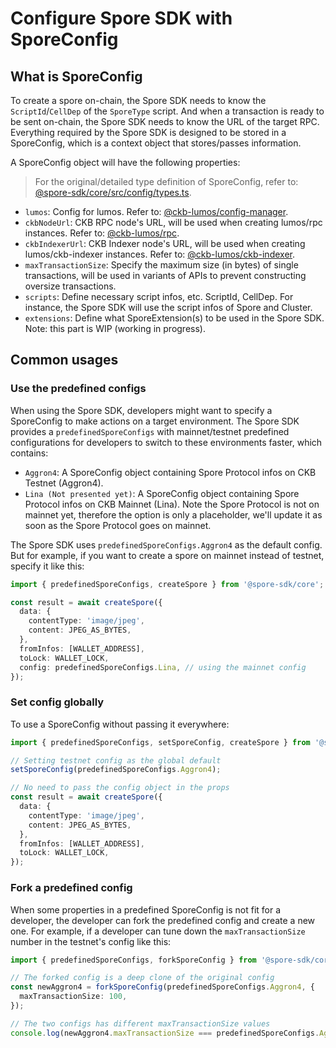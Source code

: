 # Configure Spore SDK with SporeConfig

## What is SporeConfig

To create a spore on-chain, the Spore SDK needs to know the `ScriptId`/`CellDep` of the `SporeType` script.
And when a transaction is ready to be sent on-chain, the Spore SDK needs to know the URL of the target RPC.
Everything required by the Spore SDK is designed to be stored in a SporeConfig, which is a context object that stores/passes information.

A SporeConfig object will have the following properties:

> For the original/detailed type definition of SporeConfig, 
> refer to: [@spore-sdk/core/src/config/types.ts](../../packages/core/src/config/types.ts).

- `lumos`: Config for lumos. Refer to: [@ckb-lumos/config-manager](https://github.com/ckb-js/lumos/tree/develop/packages/config-manager).
- `ckbNodeUrl`: CKB RPC node's URL, will be used when creating lumos/rpc instances. Refer to: [@ckb-lumos/rpc](https://github.com/ckb-js/lumos/tree/develop/packages/rpc).
- `ckbIndexerUrl`: CKB Indexer node's URL, will be used when creating lumos/ckb-indexer instances. Refer to: [@ckb-lumos/ckb-indexer](https://github.com/ckb-js/lumos/tree/develop/packages/ckb-indexer).
- `maxTransactionSize`: Specify the maximum size (in bytes) of single transactions, will be used in variants of APIs to prevent constructing oversize transactions.
- `scripts`: Define necessary script infos, etc. ScriptId, CellDep. For instance, the Spore SDK will use the script infos of Spore and Cluster.
- `extensions`: Define what SporeExtension(s) to be used in the Spore SDK. Note: this part is WIP (working in progress).

## Common usages

### Use the predefined configs

When using the Spore SDK, developers might want to specify a SporeConfig to make actions on a target environment. The Spore SDK provides a `predefinedSporeConfigs` with mainnet/testnet predefined configurations for developers to switch to these environments faster, which contains:

- `Aggron4`: A SporeConfig object containing Spore Protocol infos on CKB Testnet (Aggron4).
- `Lina (Not presented yet)`: A SporeConfig object containing Spore Protocol infos on CKB Mainnet (Lina). Note the Spore Protocol is not on mainnet yet, therefore the option is only a placeholder, we'll update it as soon as the Spore Protocol goes on mainnet.

The Spore SDK uses `predefinedSporeConfigs.Aggron4` as the default config.  
But for example, if you want to create a spore on mainnet instead of testnet, specify it like this:

```typescript
import { predefinedSporeConfigs, createSpore } from '@spore-sdk/core';

const result = await createSpore({
  data: {
    contentType: 'image/jpeg',
    content: JPEG_AS_BYTES,
  },
  fromInfos: [WALLET_ADDRESS],
  toLock: WALLET_LOCK,
  config: predefinedSporeConfigs.Lina, // using the mainnet config
});
```

### Set config globally

To use a SporeConfig without passing it everywhere:

```typescript
import { predefinedSporeConfigs, setSporeConfig, createSpore } from '@spore-sdk/core';

// Setting testnet config as the global default
setSporeConfig(predefinedSporeConfigs.Aggron4);

// No need to pass the config object in the props
const result = await createSpore({
  data: {
    contentType: 'image/jpeg',
    content: JPEG_AS_BYTES,
  },
  fromInfos: [WALLET_ADDRESS],
  toLock: WALLET_LOCK,
});
```

### Fork a predefined config

When some properties in a predefined SporeConfig is not fit for a developer, the developer can fork the predefined config and create a new one. For example, if a developer can tune down the `maxTransactionSize` number in the testnet's config like this: 

```typescript
import { predefinedSporeConfigs, forkSporeConfig } from '@spore-sdk/core';

// The forked config is a deep clone of the original config 
const newAggron4 = forkSporeConfig(predefinedSporeConfigs.Aggron4, {
  maxTransactionSize: 100,
});

// The two configs has different maxTransactionSize values
console.log(newAggron4.maxTransactionSize === predefinedSporeConfigs.Aggron4); // false
```


